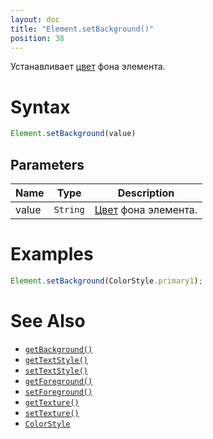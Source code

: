 ```yaml
---
layout: doc
title: "Element.setBackground()"
position: 38
---
```


Устанавливает [цвет](/docs/Specifications/UserInterface/KeyConcepts/Style/ColorStyle/) фона элемента.

# Syntax

```js
Element.setBackground(value)
```

## Parameters

|Name|Type|Description|
|----|----|-----------|
|value|`String`|[Цвет](../../Style/ColorStyle/) фона элемента.|

# Examples

```js
Element.setBackground(ColorStyle.primary1);
```

# See Also

* [`getBackground()`](../Element.getBackground/)
* [`getTextStyle()`](../Element.getTextStyle/)
* [`setTextStyle()`](../Element.setTextStyle/)
* [`getForeground()`](../Element.getForeground/)
* [`setForeground()`](../Element.setForeground/)
* [`getTexture()`](../Element.getTexture/)
* [`setTexture()`](../Element.setTexture/)
* [`ColorStyle`](/docs/Specifications/UserInterface/KeyConcepts/Style/ColorStyle/)

